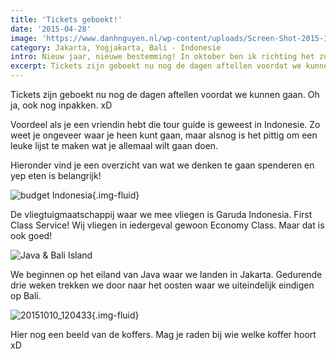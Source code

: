 ```yaml
---
title: 'Tickets geboekt!'
date: '2015-04-28'
image: 'https://www.danhnguyen.nl/wp-content/uploads/Screen-Shot-2015-10-09-at-10.52.13.png'
category: Jakarta, Yogjakarta, Bali - Indonesie
intro: Nieuw jaar, nieuwe bestemming! In oktober ben ik richting het zuid-oosten van de Azië gevlogen. Dit keer Indonesie. Ik ga het Java eiland bezoeken, waar ik uiteindelijk eindig op Bali. Zelf heb ik totaal geen idee wat ik kan verwachten, dus bij deze is het allemaal verassing!
excerpt: Tickets zijn geboekt nu nog de dagen aftellen voordat we kunnen gaan. Oh ja, ook nog inpakken. xD
---
```


Tickets zijn geboekt nu nog de dagen aftellen voordat we kunnen gaan. Oh ja, ook nog inpakken. xD

Voordeel als je een vriendin hebt die tour guide is geweest in Indonesie. Zo weet je ongeveer waar je heen kunt gaan, maar alsnog is het pittig om een leuke lijst te maken wat je allemaal wilt gaan doen.

Hieronder vind je een overzicht van wat we denken te gaan spenderen en yep eten is belangrijk!

![budget Indonesia](https://www.danhnguyen.nl/wp-content/uploads/Untitled-1.jpg){.img-fluid}

De vliegtuigmaatschappij waar we mee vliegen is Garuda Indonesia. First Class Service! Wij vliegen in iedergeval gewoon Economy Class. Maar dat is ook goed!

![Java & Bali Island](https://www.danhnguyen.nl/wp-content/uploads/Screen-Shot-2015-10-09-at-10.52.13.png)

We beginnen op het eiland van Java waar we landen in Jakarta. Gedurende drie weken trekken we door naar het oosten waar we uiteindelijk eindigen op Bali.

![20151010_120433](https://www.danhnguyen.nl/wp-content/uploads/20151010_120433-1024x576.jpg){.img-fluid}

Hier nog een beeld van de koffers. Mag je raden bij wie welke koffer hoort xD

